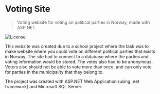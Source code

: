 # Voting Site
> Voting website for voting on political parties in Norway, made with ASP.NET.

[![License](https://img.shields.io/badge/License-GPL-green)](https://www.gnu.org/licenses/gpl-3.0.en.html)

This website was created due to a school project where the task was to make website where you could vote on different political parties that exists in Norway. The site had to connect to a database where the parties and voting information would be stored. The votes also had to be anonymous.
Voters also should not be able to vote more than once, and can only vote for parties in the municipality that they belong to.

The project was created with ASP.NET Web Application (using .net framework) and Microsoft SQL Server.
